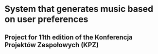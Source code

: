 # System that generates music based on user preferences

## Project for 11th edition of the Konferencja Projektów Zespołowych (KPZ) ##


